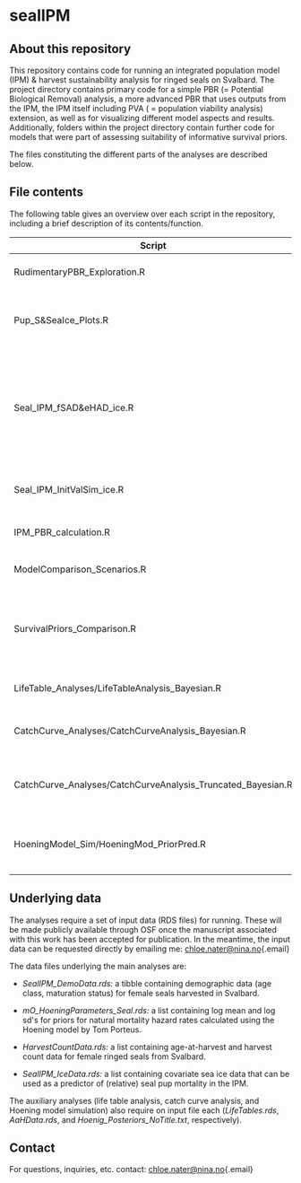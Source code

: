 # sealIPM

## About this repository

This repository contains code for running an integrated population model (IPM) & harvest sustainability analysis for ringed seals on Svalbard. The project directory contains primary code for a simple PBR (= Potential Biological Removal) analysis, a more advanced PBR that uses outputs from the IPM, the IPM itself including PVA ( = population viability analysis) extension, as well as for visualizing different model aspects and results. Additionally, folders within the project directory contain further code for models that were part of assessing suitability of informative survival priors.

The files constituting the different parts of the analyses are described below.

## File contents

The following table gives an overview over each script in the repository, including a brief description of its contents/function.

| Script                                                      | Description                                                                                                                                                                                                                                              |
|-------------------------|-----------------------------------------------|
| RudimentaryPBR_Exploration.R                                | A simple PBR analysis employing traditionally used, fixed values.                                                                                                                                                                                        |
| Pup_S&SeaIce_Plots.R                                        | Visualization of the relationship between relative sea ice availability and pup survival as implemented in the IPM.                                                                                                                                      |
| Seal_IPM_fSAD&eHAD_ice.R                                    | Workflow for formatting data for and implementing and running the IPM (including PVA scenarios) using NIMBLE. A range of "toggles" at the start of the script allow to control what kind of scenario (duration, harvest change, sea ice change) is run.  |
| Seal_IPM_InitValSim_ice.R                                   | Function for simulating inital value for the IPM. Dependency of Seal_IPM_fSAD&eHAD_ice.R.                                                                                                                                                                |
| IPM_PBR_calculation.R                                       | A PBR analysis using estimates from the IPM as input.                                                                                                                                                                                                    |
| ModelComparison_Scenarios.R                                 | Graphical comparison of IPMs run under different PVA scenarios.                                                                                                                                                                                          |
| SurvivalPriors_Comparison.R                                 | Comparison of informative survival priors used in the model vs. equivalent estimates obtained from traditional life table and catch curve analyses, as well as the Hoening Model.                                                                        |
| LifeTable_Analyses/LifeTableAnalysis_Bayesian.R             | Bayesian implementation of a classical life table analysis for the ringed seal data.                                                                                                                                                                     |
| CatchCurve_Analyses/CatchCurveAnalysis_Bayesian.R           | Bayesian implementation of a classical catch curve analysis for the ringed seal data (no age truncation).                                                                                                                                                |
| CatchCurve_Analyses/CatchCurveAnalysis_Truncated_Bayesian.R | Bayesian implementation of a classical catch curve analysis for the ringed seal data (including age truncation).                                                                                                                                         |
| HoeningModel_Sim/HoeningMod_PriorPred.R                     | Simulation of prior distributions for natural morality using the cross-species Hoening Model developed by Tom Porteus.                                                                                                                                   |

## Underlying data

The analyses require a set of input data (RDS files) for running. These will be made publicly available through OSF once the manuscript associated with this work has been accepted for publication. In the meantime, the input data can be requested directly by emailing me: [chloe.nater\@nina.no](mailto:chloe.nater@nina.no){.email}

The data files underlying the main analyses are:

-   *SealIPM_DemoData.rds:* a tibble containing demographic data (age class, maturation status) for female seals harvested in Svalbard.

-   *mO_HoeningParameters_Seal.rds:* a list containing log mean and log sd's for priors for natural mortality hazard rates calculated using the Hoening model by Tom Porteus.

-   *HarvestCountData.rds:* a list containing age-at-harvest and harvest count data for female ringed seals from Svalbard.

-   *SealIPM_IceData.rds:* a list containing covariate sea ice data that can be used as a predictor of (relative) seal pup mortality in the IPM.

The auxiliary analyses (life table analysis, catch curve analysis, and Hoening model simulation) also require on input file each (*LifeTables.rds*, *AaHData.rds*, and *Hoenig_Posteriors_NoTitle.txt*, respectively).

## Contact

For questions, inquiries, etc. contact: [chloe.nater\@nina.no](mailto:chloe.nater@nina.no){.email}
